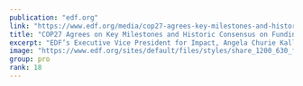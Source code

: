 ```yaml
---
publication: "edf.org"
link: "https://www.edf.org/media/cop27-agrees-key-milestones-and-historic-consensus-funding-loss-and-damage"
title: "COP27 Agrees on Key Milestones and Historic Consensus on Funding for Loss and Damage"
excerpt: "EDF’s Executive Vice President for Impact, Angela Churie Kallhauge, reflects on the outcomes of the annual United Nations climate conference."
image: "https://www.edf.org/sites/default/files/styles/share_1200_630_focal_point/public/2022-11/COP27%20venue_UNFCC%20Flickr.jpg?h=a1e1a043&itok=AT_pufhN"
group: pro
rank: 18
---
```

